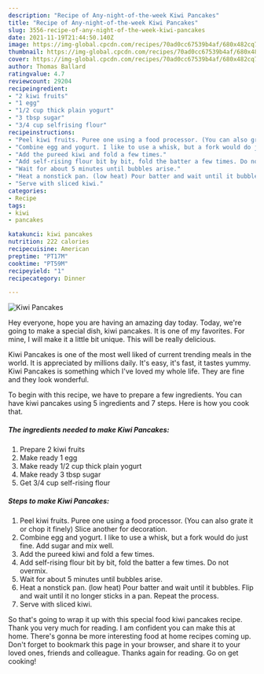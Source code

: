 ```yaml
---
description: "Recipe of Any-night-of-the-week Kiwi Pancakes"
title: "Recipe of Any-night-of-the-week Kiwi Pancakes"
slug: 3556-recipe-of-any-night-of-the-week-kiwi-pancakes
date: 2021-11-19T21:44:50.140Z
image: https://img-global.cpcdn.com/recipes/70ad0cc67539b4af/680x482cq70/kiwi-pancakes-recipe-main-photo.jpg
thumbnail: https://img-global.cpcdn.com/recipes/70ad0cc67539b4af/680x482cq70/kiwi-pancakes-recipe-main-photo.jpg
cover: https://img-global.cpcdn.com/recipes/70ad0cc67539b4af/680x482cq70/kiwi-pancakes-recipe-main-photo.jpg
author: Thomas Ballard
ratingvalue: 4.7
reviewcount: 29204
recipeingredient:
- "2 kiwi fruits"
- "1 egg"
- "1/2 cup thick plain yogurt"
- "3 tbsp sugar"
- "3/4 cup selfrising flour"
recipeinstructions:
- "Peel kiwi fruits. Puree one using a food processor. (You can also grate it or chop it finely) Slice another for decoration."
- "Combine egg and yogurt. I like to use a whisk, but a fork would do just fine. Add sugar and mix well."
- "Add the pureed kiwi and fold a few times."
- "Add self-rising flour bit by bit, fold the batter a few times. Do not overmix."
- "Wait for about 5 minutes until bubbles arise."
- "Heat a nonstick pan. (low heat) Pour batter and wait until it bubbles. Flip and wait until it no longer sticks in a pan. Repeat the process."
- "Serve with sliced kiwi."
categories:
- Recipe
tags:
- kiwi
- pancakes

katakunci: kiwi pancakes 
nutrition: 222 calories
recipecuisine: American
preptime: "PT17M"
cooktime: "PT59M"
recipeyield: "1"
recipecategory: Dinner

---
```



![Kiwi Pancakes](https://img-global.cpcdn.com/recipes/70ad0cc67539b4af/680x482cq70/kiwi-pancakes-recipe-main-photo.jpg)

Hey everyone, hope you are having an amazing day today. Today, we're going to make a special dish, kiwi pancakes. It is one of my favorites. For mine, I will make it a little bit unique. This will be really delicious.

Kiwi Pancakes is one of the most well liked of current trending meals in the world. It is appreciated by millions daily. It's easy, it's fast, it tastes yummy. Kiwi Pancakes is something which I've loved my whole life. They are fine and they look wonderful.




To begin with this recipe, we have to prepare a few ingredients. You can have kiwi pancakes using 5 ingredients and 7 steps. Here is how you cook that.

<!--inarticleads1-->

##### The ingredients needed to make Kiwi Pancakes:

1. Prepare 2 kiwi fruits
1. Make ready 1 egg
1. Make ready 1/2 cup thick plain yogurt
1. Make ready 3 tbsp sugar
1. Get 3/4 cup self-rising flour




<!--inarticleads2-->

##### Steps to make Kiwi Pancakes:

1. Peel kiwi fruits. Puree one using a food processor. (You can also grate it or chop it finely) Slice another for decoration.
1. Combine egg and yogurt. I like to use a whisk, but a fork would do just fine. Add sugar and mix well.
1. Add the pureed kiwi and fold a few times.
1. Add self-rising flour bit by bit, fold the batter a few times. Do not overmix.
1. Wait for about 5 minutes until bubbles arise.
1. Heat a nonstick pan. (low heat) Pour batter and wait until it bubbles. Flip and wait until it no longer sticks in a pan. Repeat the process.
1. Serve with sliced kiwi.




So that's going to wrap it up with this special food kiwi pancakes recipe. Thank you very much for reading. I am confident you can make this at home. There's gonna be more interesting food at home recipes coming up. Don't forget to bookmark this page in your browser, and share it to your loved ones, friends and colleague. Thanks again for reading. Go on get cooking!
